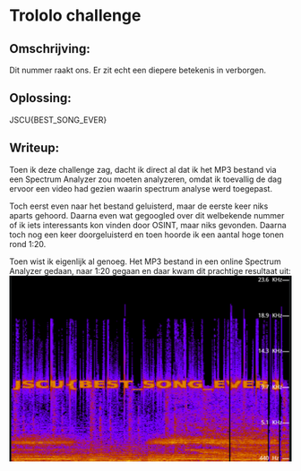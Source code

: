 # Trololo challenge

## Omschrijving: 	

Dit nummer raakt ons. Er zit echt een diepere betekenis in verborgen.

## Oplossing:

JSCU{BEST_SONG_EVER}

## Writeup:

Toen ik deze challenge zag, dacht ik direct al dat ik het MP3 bestand via een Spectrum Analyzer zou moeten analyzeren, omdat ik toevallig de dag ervoor een video had gezien waarin spectrum analyse werd toegepast.

Toch eerst even naar het bestand geluisterd, maar de eerste keer niks aparts gehoord. Daarna even wat gegoogled over dit welbekende nummer of ik iets interessants kon vinden door OSINT, maar niks gevonden. Daarna toch nog een keer doorgeluisterd en toen hoorde ik een aantal hoge tonen rond 1:20.

Toen wist ik eigenlijk al genoeg. Het MP3 bestand in een online Spectrum Analyzer gedaan, naar 1:20 gegaan en daar kwam dit prachtige resultaat uit: ![](solution.png)